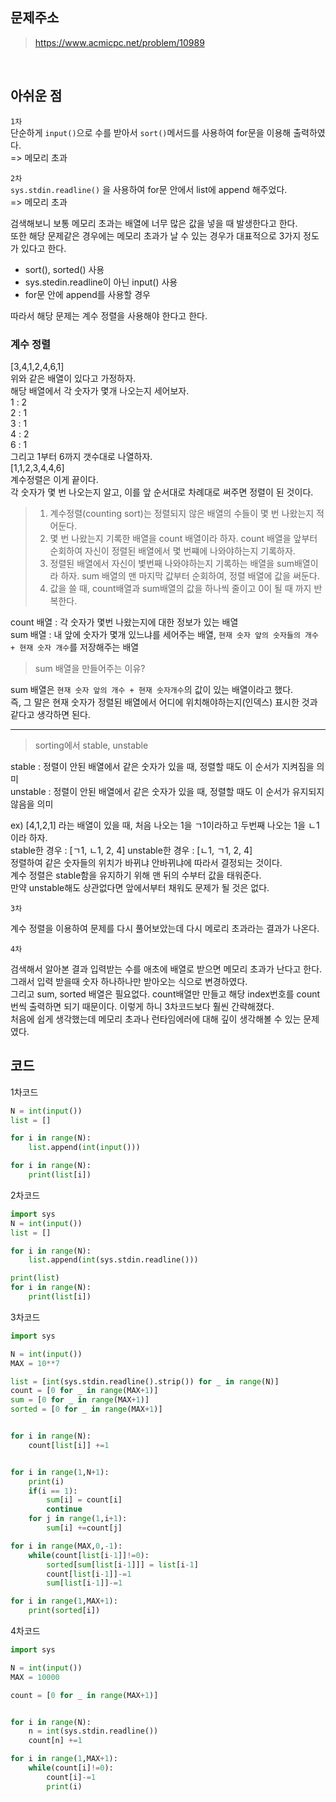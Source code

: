 ## 문제주소

> https://www.acmicpc.net/problem/10989

</br>

## 아쉬운 점

`1차`  
단순하게 `input()`으로 수를 받아서 `sort()`메서드를 사용하여 for문을 이용해 출력하였다.  
=> 메모리 초과

`2차`  
`sys.stdin.readline()` 을 사용하여 for문 안에서 list에 append 해주었다.  
=> 메모리 초과

검색해보니 보통 메모리 초과는 배열에 너무 많은 값을 넣을 때 발생한다고 한다.  
또한 해당 문제같은 경우에는 메모리 초과가 날 수 있는 경우가 대표적으로 3가지 정도가 있다고 한다.

- sort(), sorted() 사용
- sys.stedin.readline이 아닌 input() 사용
- for문 안에 append를 사용할 경우

따라서 해당 문제는 계수 정렬을 사용해야 한다고 한다.

### 계수 정렬

[3,4,1,2,4,6,1]  
위와 같은 배열이 있다고 가정하자.  
해당 배열에서 각 숫자가 몇개 나오는지 세어보자.  
1 : 2  
2 : 1  
3 : 1  
4 : 2  
6 : 1  
그리고 1부터 6까지 갯수대로 나열하자.  
[1,1,2,3,4,4,6]  
계수정렬은 이게 끝이다.  
각 숫자가 몇 번 나오는지 알고, 이를 앞 순서대로 차례대로 써주면 정렬이 된 것이다.

> 1. 계수정렬(counting sort)는 정렬되지 않은 배열의 수들이 몇 번 나왔는지 적어둔다.
> 2. 몇 번 나왔는지 기록한 배열을 count 배열이라 하자. count 배열을 앞부터 순회하여 자신이 정렬된 배열에서 몇 번쨰에 나와야하는지 기록하자.
> 3. 정렬된 배열에서 자신이 볓번째 나와야하는지 기록하는 배열을 sum배열이라 하자. sum 배열의 맨 마지막 값부터 순회하여, 정렬 배열에 값을 써둔다.
> 4. 값을 쓸 때, count배열과 sum배열의 값을 하나씩 줄이고 0이 될 때 까지 반복한다.

count 배열 : 각 숫자가 몇번 나왔는지에 대한 정보가 있는 배열  
sum 배열 : 내 앞에 숫자가 몇개 있느냐를 세어주는 배열, `현재 숫자 앞의 숫자들의 개수 + 현재 숫자 개수`를 저장해주는 배열

> sum 배열을 만들어주는 이유?

sum 배열은 `현재 숫자 앞의 개수 + 현재 숫자개수`의 값이 있는 배열이라고 했다.  
즉, 그 말은 현재 숫자가 정렬된 배열에서 어디에 위치해야하는지(인덱스) 표시한 것과 같다고 생각하면 된다.

<hr/>

> sorting에서 stable, unstable

stable : 정렬이 안된 배열에서 같은 숫자가 있을 때, 정렬할 때도 이 순서가 지켜짐을 의미  
unstable : 정렬이 안된 배열에서 같은 숫자가 있을 때, 정렬할 때도 이 순서가 유지되지 않음을 의미

ex) [4,1,2,1] 라는 배열이 있을 때, 처음 나오는 1을 ㄱ1이라하고 두번째 나오는 1을 ㄴ1이라 하자.  
stable한 경우 : [ㄱ1, ㄴ1, 2, 4]
unstable한 경우 : [ㄴ1, ㄱ1, 2, 4]  
정렬하여 같은 숫자들의 위치가 바뀌냐 안바뀌냐에 따라서 결정되는 것이다.  
계수 정렬은 stable함을 유지하기 위해 맨 뒤의 수부터 값을 태워준다.  
만약 unstable해도 상관없다면 앞에서부터 채워도 문제가 될 것은 없다.

`3차`

계수 정렬을 이용하여 문제를 다시 풀어보았는데 다시 메로리 초과라는 결과가 나온다.

`4차`

검색해서 알아본 결과 입력받는 수를 애초에 배열로 받으면 메모리 초과가 난다고 한다.  
그래서 입력 받을때 숫자 하나하나만 받아오는 식으로 변경하였다.  
그리고 sum, sorted 배열은 필요없다. count배열만 만들고 해당 index번호를 count번씩 출력하면 되기 때문이다. 이렇게 하니 3차코드보다 훨씬 간략해졌다.  
처음에 쉽게 생각했는데 메모리 초과나 런타임에러에 대해 깊이 생각해볼 수 있는 문제였다.

## 코드

1차코드

```py
N = int(input())
list = []

for i in range(N):
    list.append(int(input()))

for i in range(N):
    print(list[i])
```

2차코드

```py
import sys
N = int(input())
list = []

for i in range(N):
    list.append(int(sys.stdin.readline()))

print(list)
for i in range(N):
    print(list[i])
```

3차코드

```py
import sys

N = int(input())
MAX = 10**7

list = [int(sys.stdin.readline().strip()) for _ in range(N)]
count = [0 for _ in range(MAX+1)]
sum = [0 for _ in range(MAX+1)]
sorted = [0 for _ in range(MAX+1)]


for i in range(N):
    count[list[i]] +=1


for i in range(1,N+1):
    print(i)
    if(i == 1):
        sum[i] = count[i]
        continue
    for j in range(1,i+1):
        sum[i] +=count[j]

for i in range(MAX,0,-1):
    while(count[list[i-1]]!=0):
        sorted[sum[list[i-1]]] = list[i-1]
        count[list[i-1]]-=1
        sum[list[i-1]]-=1

for i in range(1,MAX+1):
    print(sorted[i])
```

4차코드

```py
import sys

N = int(input())
MAX = 10000

count = [0 for _ in range(MAX+1)]


for i in range(N):
    n = int(sys.stdin.readline())
    count[n] +=1

for i in range(1,MAX+1):
    while(count[i]!=0):
        count[i]-=1
        print(i)

```
